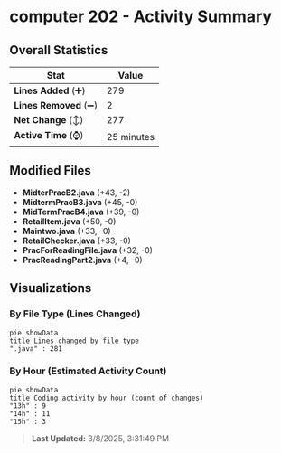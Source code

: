 # computer 202 - Activity Summary 

## Overall Statistics

| Stat                   | Value                                                             |
| ---------------------- | ----------------------------------------------------------------- |
| **Lines Added** (➕)   | 279                                          |
| **Lines Removed** (➖) | 2                                        |
| **Net Change** (↕)    | 277                |
| **Active Time** (⌚)   | 25 minutes |


## Modified Files
- **MidterPracB2.java** (+43, -2)
- **MidtermPracB3.java** (+45, -0)
- **MidTermPracB4.java** (+39, -0)
- **RetailItem.java** (+50, -0)
- **Maintwo.java** (+33, -0)
- **RetailChecker.java** (+33, -0)
- **PracForReadingFile.java** (+32, -0)
- **PracReadingPart2.java** (+4, -0)

## Visualizations

### By File Type (Lines Changed)

```mermaid
pie showData
title Lines changed by file type
".java" : 281
```

### By Hour (Estimated Activity Count)

```mermaid
pie showData
title Coding activity by hour (count of changes)
"13h" : 9
"14h" : 11
"15h" : 3
```


> **Last Updated:** 3/8/2025, 3:31:49 PM